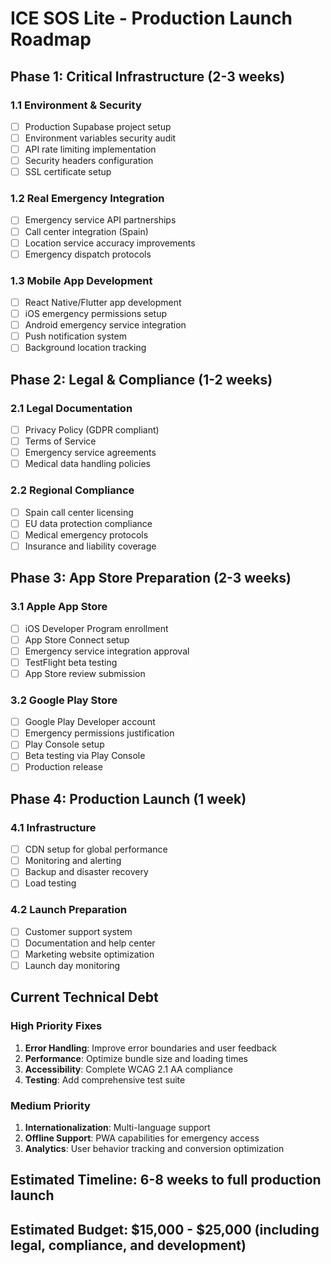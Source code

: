 # ICE SOS Lite - Production Launch Roadmap

## Phase 1: Critical Infrastructure (2-3 weeks)

### 1.1 Environment & Security
- [ ] Production Supabase project setup
- [ ] Environment variables security audit
- [ ] API rate limiting implementation
- [ ] Security headers configuration
- [ ] SSL certificate setup

### 1.2 Real Emergency Integration
- [ ] Emergency service API partnerships
- [ ] Call center integration (Spain)
- [ ] Location service accuracy improvements
- [ ] Emergency dispatch protocols

### 1.3 Mobile App Development
- [ ] React Native/Flutter app development
- [ ] iOS emergency permissions setup
- [ ] Android emergency service integration
- [ ] Push notification system
- [ ] Background location tracking

## Phase 2: Legal & Compliance (1-2 weeks)

### 2.1 Legal Documentation
- [ ] Privacy Policy (GDPR compliant)
- [ ] Terms of Service
- [ ] Emergency service agreements
- [ ] Medical data handling policies

### 2.2 Regional Compliance
- [ ] Spain call center licensing
- [ ] EU data protection compliance
- [ ] Medical emergency protocols
- [ ] Insurance and liability coverage

## Phase 3: App Store Preparation (2-3 weeks)

### 3.1 Apple App Store
- [ ] iOS Developer Program enrollment
- [ ] App Store Connect setup
- [ ] Emergency service integration approval
- [ ] TestFlight beta testing
- [ ] App Store review submission

### 3.2 Google Play Store
- [ ] Google Play Developer account
- [ ] Emergency permissions justification
- [ ] Play Console setup
- [ ] Beta testing via Play Console
- [ ] Production release

## Phase 4: Production Launch (1 week)

### 4.1 Infrastructure
- [ ] CDN setup for global performance
- [ ] Monitoring and alerting
- [ ] Backup and disaster recovery
- [ ] Load testing

### 4.2 Launch Preparation
- [ ] Customer support system
- [ ] Documentation and help center
- [ ] Marketing website optimization
- [ ] Launch day monitoring

## Current Technical Debt

### High Priority Fixes
1. **Error Handling**: Improve error boundaries and user feedback
2. **Performance**: Optimize bundle size and loading times
3. **Accessibility**: Complete WCAG 2.1 AA compliance
4. **Testing**: Add comprehensive test suite

### Medium Priority
1. **Internationalization**: Multi-language support
2. **Offline Support**: PWA capabilities for emergency access
3. **Analytics**: User behavior tracking and conversion optimization

## Estimated Timeline: 6-8 weeks to full production launch
## Estimated Budget: $15,000 - $25,000 (including legal, compliance, and development)